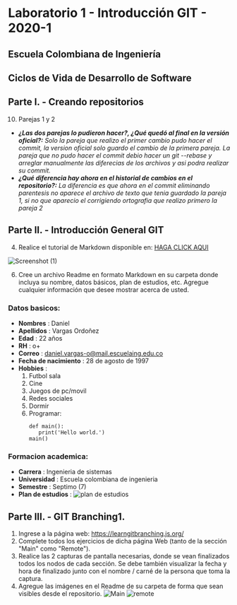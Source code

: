 # Laboratorio 1 - Introducción GIT - 2020-1
## Escuela Colombiana de Ingeniería
## Ciclos de Vida de Desarrollo de Software
## Parte I. - Creando repositorios
10. Parejas 1 y 2
   - **_¿Las dos parejas lo pudieron hacer?, ¿Qué quedó al final en la versión oficial?:_** _Solo la pareja que realizo el primer cambio pudo
   hacer el commit, la version oficial solo guardo el cambio de la primera pareja.
   La pareja que no pudo hacer el commit debio hacer un git --rebase y arreglar manualmente las diferecias de los archivos y asi podra 
   realizar su commit._
   - **_¿Qué diferencia hay ahora en el historial de cambios en el repositorio?:_** _La diferencia es que ahora en el commit eliminando parentesis
   no aparece el archivo de texto que tenia guardado la pareja 1, si no que aparecio el corrigiendo ortografia que realizo primero la 
   pareja 2_
## Parte II. - Introducción General GIT
4. Realice el tutorial de Markdown disponible en: [HAGA CLICK AQUI](https://commonmark.org/help/tutorial/)

![Screenshot (1)](https://user-images.githubusercontent.com/50029247/72534611-1ab21a00-3845-11ea-8650-cdef0434b0b9.png)

6. Cree un archivo Readme en formato Markdown en su carpeta donde incluya su nombre, datos básicos, plan de estudios, etc. Agregue cualquier información que desee mostrar acerca de usted.

  ### Datos basicos:
   * **Nombres** : Daniel
   * **Apellidos** : Vargas Ordoñez
   * **Edad** : 22 años
   * **RH** : o+
   * **Correo** : daniel.vargas-o@mail.escuelaing.edu.co
   * **Fecha de nacimiento** : 28 de agosto de 1997
   * **Hobbies** :
     1. Futbol sala
     2. Cine
     3. Juegos de pc/movil
     4. Redes sociales
     5. Dormir
     6. Programar:
         ```
         def main():
            print('Hello world.')
         main()
         ```    
  ### Formacion academica:
   * **Carrera** : Ingenieria de sistemas
   * **Universidad** : Escuela colombiana de ingenieria
   * **Semestre** : Septimo (7)
   * **Plan de estudios** : ![plan de estudios](https://user-images.githubusercontent.com/50029247/72921357-1b512180-3d19-11ea-9e64-dff0d815ca4e.png)
   ## Parte III. - GIT Branching1. 
   1. Ingrese a la página web: https://learngitbranching.js.org/
   2. Complete todos los ejercicios de dicha página Web (tanto de la sección "Main" como "Remote").
   3. Realice las 2 capturas de pantalla necesarias, donde se vean finalizados todos los nodos de cada sección. Se debe también visualizar la fecha y hora de finalizado junto con el nombre / carné de la persona que toma la captura.
   4. Agregue las imágenes en el Readme de su carpeta de forma que sean visibles desde el repositorio.
![Main](https://user-images.githubusercontent.com/50029247/72933092-0bdcd300-3d2f-11ea-86c9-db5d7c3f6d5d.png)
![remote](https://user-images.githubusercontent.com/50029247/72933100-10a18700-3d2f-11ea-8336-9e9719dfa8ac.png)

